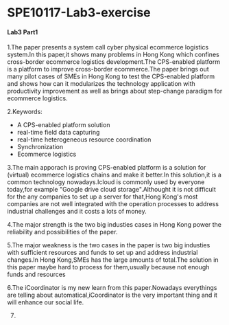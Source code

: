 # SPE10117-Lab3-exercise
#### Lab3 Part1
1.The paper presents a system call cyber physical ecommerce logistics system.In this paper,it shows many problems in Hong Kong which confines cross-border ecommerce logistics development.The CPS-enabled platform is a platform to improve cross-border ecommerce.The paper brings out many pilot cases of SMEs in Hong Kong to test the CPS-enabled platform and shows how can it modularizes the technology application with productivity improvement as well as brings about step-change paradigm for ecommerce logistics.

2.Keywords:
- A CPS-enabled platform solution
- real-time field data capturing
- real-time heterogeneous resource coordination 
- Synchronization
- Ecommerce logistics

3.The main apporach is proving CPS-enabled platform is a solution for (virtual) ecommerce logistics chains and make it better.In this solution,it is a common technology nowadays.Icloud is commonly used by everyone today,for example "Google drive cloud storage".Althought it is not difficult for the any companies to set up a server for that,Hong Kong's most companies are not well integrated with the operation processes to address industrial challenges and it costs a lots of money.

4.The major strength is the two big industies cases in Hong Kong power the reliability and possibilities of the paper.

5.The major weakness is the two cases in the paper is two big industies with sufficient resources and funds to set up and address industrial changes.In Hong Kong,SMEs has the large amounts of total.The solution in this paper maybe hard to process for them,usually because not enough funds and resources

6.The iCoordinator is my new learn from this paper.Nowadays everythings are telling about automatical,iCoordinator is the very important thing and it will enhance our social life.

7.
